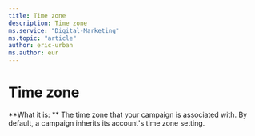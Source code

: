 ```yaml
---
title: Time zone
description: Time zone
ms.service: "Digital-Marketing"
ms.topic: "article"
author: eric-urban
ms.author: eur
---
```


# Time zone

**What it is: ** The time zone that your campaign is associated with. By default, a campaign inherits its account's time zone setting.


